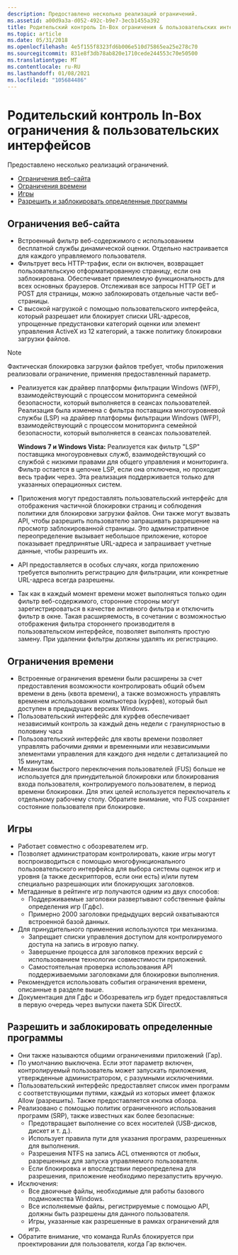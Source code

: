 ```yaml
---
description: Предоставлено несколько реализаций ограничений.
ms.assetid: a00d9a3a-d052-492c-b9e7-3ecb1455a392
title: Родительский контроль In-Box ограничения & пользовательских интерфейсов
ms.topic: article
ms.date: 05/31/2018
ms.openlocfilehash: 4e5f155f8323fd6b006e510d75865ea25e278c70
ms.sourcegitcommit: 831e8f3db78ab820e1710cede244553c70e50500
ms.translationtype: MT
ms.contentlocale: ru-RU
ms.lasthandoff: 01/08/2021
ms.locfileid: "105684486"
---
```

# <a name="parental-controls-in-box-restrictions--user-interfaces"></a>Родительский контроль In-Box ограничения & пользовательских интерфейсов

Предоставлено несколько реализаций ограничений.

-   [Ограничения веб-сайта](#web-restrictions)
-   [Ограничения времени](#time-limits)
-   [Игры](#games)
-   [Разрешить и заблокировать определенные программы](#allow-and-block-specific-programs)

## <a name="web-restrictions"></a>Ограничения веб-сайта

-   Встроенный фильтр веб-содержимого с использованием бесплатной службы динамической оценки. Отдельно настраивается для каждого управляемого пользователя.
-   Фильтрует весь HTTP-трафик, если он включен, возвращает пользовательскую отформатированную страницу, если она заблокирована. Обеспечивает приемлемую функциональность для всех основных браузеров. Отслеживая все запросы HTTP GET и POST для страницы, можно заблокировать отдельные части веб-страницы.
-   С высокой нагрузкой с помощью пользовательского интерфейса, который разрешает или блокирует списки URL-адресов, упрощенные предустановки категорий оценки или элемент управления ActiveX из 12 категорий, а также политику блокировки загрузки файлов.

> [!Note]  
> Фактическая блокировка загрузки файлов требует, чтобы приложения реализовали ограничение, применяя предоставленный параметр.

 

-   Реализуется как драйвер платформы фильтрации Windows (WFP), взаимодействующий с процессом мониторинга семейной безопасности, который выполняется в сеансах пользователей. Реализация была изменена с фильтра поставщика многоуровневой службы (LSP) на драйвер платформы фильтрации Windows (WFP), взаимодействующий с процессом мониторинга семейной безопасности, который выполняется в сеансах пользователей.

    **Windows 7 и Windows Vista:** Реализуется как фильтр "LSP" поставщика многоуровневых служб, взаимодействующий со службой с низкими правами для общего управления и мониторинга. Фильтр остается в цепочке LSP, если она отключена, но проходит весь трафик через. Эта реализация поддерживается только для указанных операционных систем.

-   Приложения могут предоставлять пользовательский интерфейс для отображения частичной блокировки страниц и соблюдения политики для блокировки загрузки файлов. Они также могут вызвать API, чтобы разрешить пользователю запрашивать разрешение на просмотр заблокированной страницы. Это административное переопределение вызывает небольшое приложение, которое показывает предпринятые URL-адреса и запрашивает учетные данные, чтобы разрешить их.
-   API предоставляется в особых случаях, когда приложению требуется выполнить регистрацию для фильтрации, или конкретные URL-адреса всегда разрешены.
-   Так как в каждый момент времени может выполняться только один фильтр веб-содержимого, сторонние стороны могут зарегистрироваться в качестве активного фильтра и отключить фильтр в окне. Такая расширяемость, в сочетании с возможностью отображения фильтра стороннего производителя в пользовательском интерфейсе, позволяет выполнять простую замену. При удалении фильтры должны удалять их регистрацию.

## <a name="time-limits"></a>Ограничения времени

-   Встроенные ограничения времени были расширены за счет предоставления возможности контролировать общий объем времени в день (квота времени), а также возможность управлять временем использования компьютера (курфев), который был доступен в предыдущих версиях Windows.
-   Пользовательский интерфейс для курфев обеспечивает независимый контроль за каждый день недели с гранулярностью в половину часа
-   Пользовательский интерфейс для квоты времени позволяет управлять рабочими днями и временными или независимыми элементами управления для каждого дня недели с детализацией по 15 минутам.
-   Механизм быстрого переключения пользователей (FUS) больше не используется для принудительной блокировки или блокирования входа пользователя, контролируемого пользователем, в период времени блокировки. Для этих целей используется переключатель к отдельному рабочему столу. Обратите внимание, что FUS сохраняет состояние пользователя при блокировке.

## <a name="games"></a>Игры

-   Работает совместно с обозревателем игр.
-   Позволяет администраторам контролировать, какие игры могут воспроизводиться с помощью многофункционального пользовательского интерфейса для выбора системы оценок игр и уровня (а также дескрипторов, если они есть) и/или путем специально разрешающих или блокирующих заголовков.
-   Метаданные в рейтинге игр получаются одним из двух способов:
    -   Поддерживаемые заголовки развертывают собственные файлы определения игр (Гдфс).
    -   Примерно 2000 заголовки предыдущих версий охватываются встроенной базой данных.
-   Для принудительного применения используются три механизма.
    -   Запрещает списки управления доступом для контролируемого доступа на запись в игровую папку.
    -   Завершение процесса для заголовков прежних версий с использованием технологии совместимости приложений.
    -   Самостоятельная проверка использования API поддерживаемыми заголовками для блокировки выполнения.
-   Рекомендуется использовать события ограничения времени, описанные в разделе выше.
-   Документация для Гдфс и Обозреватель игр будет предоставляться в первую очередь через выпуски пакета SDK DirectX.

## <a name="allow-and-block-specific-programs"></a>Разрешить и заблокировать определенные программы

-   Они также называются общими ограничениями приложений (Гар).
-   По умолчанию выключена. Если этот параметр включен, контролируемый пользователь может запускать приложения, утвержденные администратором, с разумными исключениями.
-   Пользовательский интерфейс предоставляет список имен программ с соответствующими путями, каждый из которых имеет флажок Allow (разрешить). Также предоставляется кнопка обзора.
-   Реализовано с помощью политик ограниченного использования программ (SRP), также известных как более безопасные:
    -   Предотвращает выполнение со всех носителей (USB-дисков, дискет и т. д.).
    -   Использует правила пути для указания программ, разрешенных для выполнения.
    -   Разрешения NTFS на запись ACL отменяются от любых, разрешенных для запуска управляемого пользователя.
    -   Если блокировка и впоследствии переопределена для разрешения, приложение необходимо перезапустить вручную.
-   Исключения:
    -   Все двоичные файлы, необходимые для работы базового подмножества Windows.
    -   Все исполняемые файлы, регистрируемые с помощью API, должны быть разрешены для данного пользователя.
    -   Игры, указанные как разрешенные в рамках ограничений для игр.
-   Обратите внимание, что команда RunAs блокируется при проектировании для пользователя, когда Гар включен.

 

 



